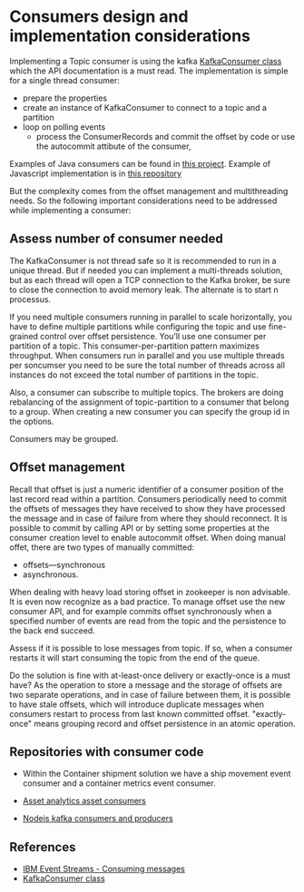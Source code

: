 # Consumers design and implementation considerations

Implementing a Topic consumer is using the kafka [KafkaConsumer class](https://kafka.apache.org/10/javadoc/?org/apache/kafka/clients/consumer/KafkaConsumer.html) which the API documentation is a must read.
The implementation is simple for a single thread consumer:
* prepare the properties
* create an instance of KafkaConsumer to connect to a topic and a partition
* loop on polling events 
  * process the ConsumerRecords and commit the offset by code or use the autocommit attibute of the consumer,   

Examples of Java consumers can be found in [this project](https://github.com/ibm-cloud-architecture/refarch-kc-ms).
Example of Javascript implementation is in [this repository](https://github.com/jbcodeforce/nodejs-kafka)

But the complexity comes from the offset management and multithreading needs. So the following important considerations need to be addressed while implementing a consumer:

## Assess number of consumer needed 

The KafkaConsumer is not thread safe so it is recommended to run in a unique thread. But if needed you can implement a multi-threads solution, but as each thread will open a TCP connection to the Kafka broker, be sure to close the connection to avoid memory leak. The alternate is to start n processus. 

If you need multiple consumers running in parallel to scale horizontally, you have to define multiple partitions while configuring the topic and use fine-grained control over offset persistence. You’ll use one consumer per partition of a topic. 
This consumer-per-partition pattern maximizes throughput. When consumers run in parallel and you use multiple threads per soncumser you need to be sure the total number of threads across all instances do not exceed the total number of partitions in the topic.

Also, a consumer can subscribe to multiple topics. The brokers are doing rebalancing of the assignment of topic-partition to a consumer that belong to a group. When creating a new consumer you can specify the group id in the options. 

Consumers may be grouped.  

## Offset management

Recall that offset is just a numeric identifier of a consumer position of the last record read within a partition. Consumers periodically need to commit the offsets of messages they have received to show they have processed the message and in case of failure from where they should reconnect. It is possible to commit by calling API or by setting some properties at the consumer creation level to enable autocommit offset. When doing manual offet, there are two types of manually committed:
* offsets—synchronous
* asynchronous. 

When dealing with heavy load storing offset in zookeeper is non advisable. It is even now recognize as a bad practice. To manage offset use the new consumer API, and for example commits offset synchronously when a specified number of events are read from the topic and the persistence to the back end succeed.

Assess if it is possible to lose messages from topic.  If so, when a consumer restarts it will start consuming the topic from the end of the queue.

Do the solution is fine with at-least-once delivery or exactly-once is a must have? As the operation to store a message and the storage of offsets are two separate operations, and in case of failure between them, it is possible to have stale offsets, which will introduce duplicate messages when consumers restart to process from last known committed offset. "exactly-once" means grouping record and offset persistence in an atomic operation.


## Repositories with consumer code

* Within the Container shipment solution we have a ship movement event consumer and a container metrics event consumer.

* [Asset analytics asset consumers](https://github.com/ibm-cloud-architecture/refarch-asset-analytics/tree/master/asset-consumer)

* [Nodejs kafka consumers and producers](https://github.com/jbcodeforce/nodejs-kafka)

## References

* [IBM Event Streams - Consuming messages](https://ibm.github.io/event-streams/about/consuming-messages/)
* [KafkaConsumer class](https://kafka.apache.org/10/javadoc/?org/apache/kafka/clients/consumer/KafkaConsumer.html)